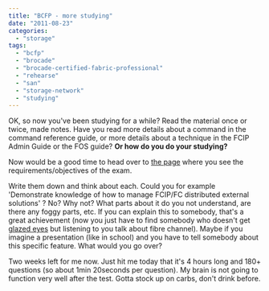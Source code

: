 ```yaml
---
title: "BCFP - more studying"
date: "2011-08-23"
categories: 
  - "storage"
tags: 
  - "bcfp"
  - "brocade"
  - "brocade-certified-fabric-professional"
  - "rehearse"
  - "san"
  - "storage-network"
  - "studying"
---
```


OK, so now you've been studying for a while? Read the material once or twice, made notes. Have you read more details about a command in the command reference guide, or more details about a technique in the FCIP Admin Guide or the FOS guide? **Or how do you do your studying?**

Now would be a good time to head over to [the page](http://community.brocade.com/docs/DOC-2041 "le page") where you see the requirements/objectives of the exam.

Write them down and think about each. Could you for example 'Demonstrate knowledge of how to manage FCIP/FC distributed external solutions' ? No? Why not? What parts about it do you not understand, are there any foggy parts, etc. If you can explain this to somebody, that's a great achievement (now you just have to find somebody who doesn't get [glazed eyes](http://www.urbandictionary.com/define.php?term=glazed%20eyes "ahh, urbandictionary to the rescue") but listening to you talk about fibre channel). Maybe if you imagine a presentation (like in school) and you have to tell somebody about this specific feature. What would you go over?

Two weeks left for me now. Just hit me today that it's 4 hours long and 180+ questions (so about 1min 20seconds per question). My brain is not going to function very well after the test. Gotta stock up on carbs, don't drink before.
